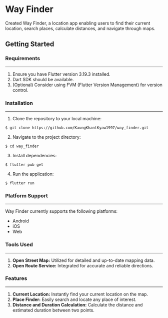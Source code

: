 # Way Finder

Created Way Finder, a location app enabling users to find their current location, search places, calculate distances, and navigate through maps.

## Getting Started

### Requirements

---

1. Ensure you have Flutter version 3.19.3 installed.
2. Dart SDK should be available.
3. (Optional) Consider using FVM (Flutter Version Management) for version control.

### Installation

---

1. Clone the repository to your local machine:

```
$ git clone https://github.com/KaungKhantKyaw1997/way_finder.git
```

2. Navigate to the project directory:

```
$ cd way_finder
```

3. Install dependencies:

```
$ flutter pub get
```

4. Run the application:

```
$ flutter run
```

### Platform Support

---

Way Finder currently supports the following platforms:

- Android
- iOS
- Web

### Tools Used

---

1. **Open Street Map:** Utilized for detailed and up-to-date mapping data.
2. **Open Route Service:** Integrated for accurate and reliable directions.

### Features

---

1. **Current Location:** Instantly find your current location on the map.
2. **Place Finder:** Easily search and locate any place of interest.
3. **Distance and Duration Calculation:** Calculate the distance and estimated duration between two points.
